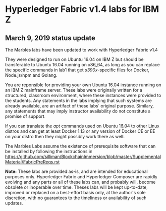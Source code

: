 # Hyperledger Fabric v1.4 labs for IBM Z

## March 9, 2019 status update
The Marbles labs have been updated to work with Hyperledger Fabric v1.4

They were designed to run on Ubuntu 16.04 on IBM Z but should be transferable to Ubuntu 16.04 running on x86_64, as long as you can replace the specific commands in lab1 that get *s390x*-specific files for Docker, Node.js/npm and Golang.

You are reponsible for providing your own Ubuntu 16.04 instance running on an IBM Z mainframe server. These labs were originally written for a structured, classroom environment, where these instances were provided to the students.  Any statements in the labs implying that such systems are already available, are an artifact of these labs' original purpose. Similary, any statements that may imply instructor availability do not constitute a promise of support.

If you can translate the *apt* commands used on Ubuntu 16.04 to other Linux distros and can get at least Docker 1.13 or any version of Docker CE or EE on your distro then they might possibly work there as well. 

The Marbles Labs assume the existence of prerequisite software that can be installed by following the instructions in 
https://github.com/silliman/BlockchainImmersion/blob/master/SupplementalMaterial/FabricPreReqs.rst

**Note:** These labs are provided as-is, and are intended for educational purposes only.  Hyperledger Fabric and Hyperledger Composer are rapidly evolving and any parts or all of these labs can, and probably will, become obsolete or inoperable over time.  Theses labs will be kept up-to-date, improved or replaced on a best-effort basis only, at the author's sole discretion, with no guarantees to the timeliness or availability of such updates.

